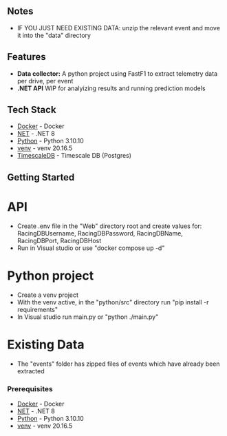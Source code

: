 ## Notes
- IF YOU JUST NEED EXISTING DATA: unzip the relevant event and move it into the "data" directory


## Features

- **Data collector:** A python project using FastF1 to extract telemetry data per drive, per event
- **.NET API** WIP for analyizing results and running prediction models

## Tech Stack

- [Docker](https://www.docker.com/get-started/) - Docker
- [NET](https://dotnet.microsoft.com/en-us/download) - .NET 8
- [Python](https://www.python.org/downloads/) - Python 3.10.10
- [venv](https://packaging.python.org/en/latest/guides/) - venv 20.16.5
- [TimescaleDB](https://github.com/timescale/timescaledb) - Timescale DB (Postgres)

## Getting Started
# API
- Create .env file in the  "Web" directory root and create values for: RacingDBUsername, RacingDBPassword, RacingDBName, RacingDBPort, RacingDBHost
- Run in Visual studio or use "docker compose up -d"
# Python project
- Create a venv project
- With the venv active, in the "python/src" directory run "pip install -r requirements"
- In Visual studio run main.py or "python ./main.py"
# Existing Data
- The "events" folder has zipped files of events which have already been extracted
### Prerequisites
- [Docker](https://www.docker.com/get-started/) - Docker
- [NET](https://dotnet.microsoft.com/en-us/download) - .NET 8
- [Python](https://www.python.org/downloads/) - Python 3.10.10
- [venv](https://packaging.python.org/en/latest/guides/installing-using-pip-and-virtual-environments/) - venv 20.16.5